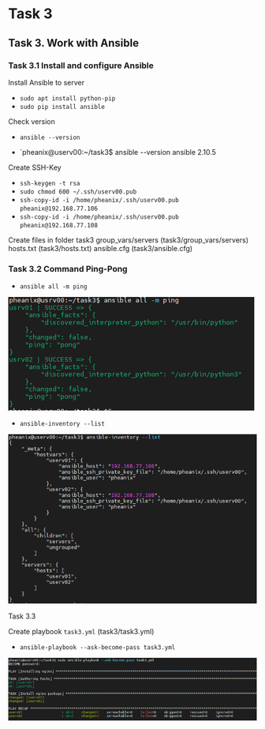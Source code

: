 # Task 3

## Task 3. Work with Ansible

### Task 3.1 Install and configure Ansible
Install Ansible to server
- `sudo apt install python-pip`
- `sudo pip install ansible`

Check version
- `ansible --version`

- `pheanix@userv00:~/task3$ ansible --version
ansible 2.10.5


Create SSH-Key

- `ssh-keygen -t rsa`
- `sudo chmod 600 ~/.ssh/userv00.pub`
- `ssh-copy-id -i /home/pheanix/.ssh/userv00.pub pheanix@192.168.77.106`
- `ssh-copy-id -i /home/pheanix/.ssh/userv00.pub pheanix@192.168.77.108`

Create files in folder task3
group_vars/servers (task3/group_vars/servers)
hosts.txt (task3/hosts.txt)
ansible.cfg (task3/ansible.cfg)


### Task 3.2 Command Ping-Pong

- `ansible all -m ping`

![ans000.png](https://github.com/Pheanixs/DevOps_Feb2021/blob/master/task3/images/ans000.png)


- `ansible-inventory --list`

![ans001.png](https://github.com/Pheanixs/DevOps_Feb2021/blob/master/task3/images/ans001.png)


Task 3.3

Create playbook `task3.yml` (task3/task3.yml)

- `ansible-playbook --ask-become-pass task3.yml`

![ans002.png](https://github.com/Pheanixs/DevOps_Feb2021/blob/master/task3/images/ans002.png)
